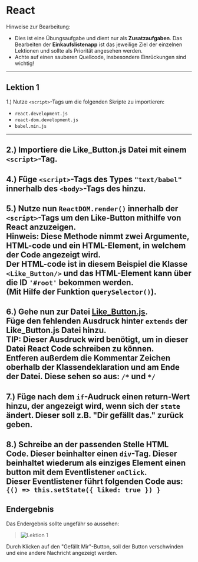 # React

Hinweise zur Bearbeitung:

- Dies ist eine Übungsaufgabe und dient nur als **Zusatzaufgaben**. Das Bearbeiten der
  **Einkaufslistenapp** ist das jeweilige Ziel der einzelnen Lektionen und sollte als Priorität angesehen werden.
- Achte auf einen sauberen Quellcode, insbesondere Einrückungen sind wichtig!

---

## Lektion 1

1.) Nutze `<script>`-Tags um die folgenden Skripte zu importieren:

- `react.development.js`
- `react-dom.development.js`
- `babel.min.js`
---

2.) Importiere die Like_Button.js Datei 
mit einem `<script>`-Tag.
---

4.) Füge `<script>`-Tags des Types `"text/babel"` 
innerhalb des `<body>`-Tags des hinzu. 
---

5.) Nutze nun `ReactDOM.render()` innerhalb der `<script>`-Tags um den Like-Button mithilfe von React anzuzeigen.
<br>**Hinweis**: Diese Methode nimmt zwei Argumente, HTML-code und ein HTML-Element, in welchem der Code angezeigt wird.
<br>Der HTML-code ist in diesem Beispiel die Klasse `<Like_Button/>` und das HTML-Element kann über die ID `'#root'` bekommen werden.
<br>(Mit Hilfe der Funktion `querySelector()`).
---

6.) Gehe nun zur Datei [Like_Button.js](lektion1/Like_Button.js).  
Füge den fehlenden Ausdruck hinter `extends` der Like_Button.js Datei hinzu.
<br>**TIP**: Dieser Ausdruck wird benötigt, um in dieser Datei React Code schreiben zu können.
<br> Entferen außerdem die Kommentar Zeichen oberhalb der Klassendeklaration und am Ende der Datei.
Diese sehen so aus: `/*` und `*/`
---

7.)  Füge nach dem `if`-Audruck einen return-Wert hinzu, der angezeigt wird, wenn sich der `state` ändert. 
Dieser soll z.B. "Dir gefällt das." zurück geben.
---

8.) Schreibe an der passenden Stelle HTML Code. Dieser beinhalter einen `div`-Tag. 
Dieser beinhaltet wiederum als einziges Element einen button mit dem Eventlistener `onClick`.
<br> Dieser Eventlistener führt folgenden Code aus: `{() => this.setState({ liked: true }) }`
---



## Endergebnis

Das Endergebnis sollte ungefähr so aussehen:  
> ![Lektion 1](../../img/lösungsBilder/lektion1b.png)  

Durch Klicken auf den "Gefällt Mir"-Button, soll der Button verschwinden und eine andere Nachricht angezeigt werden.


